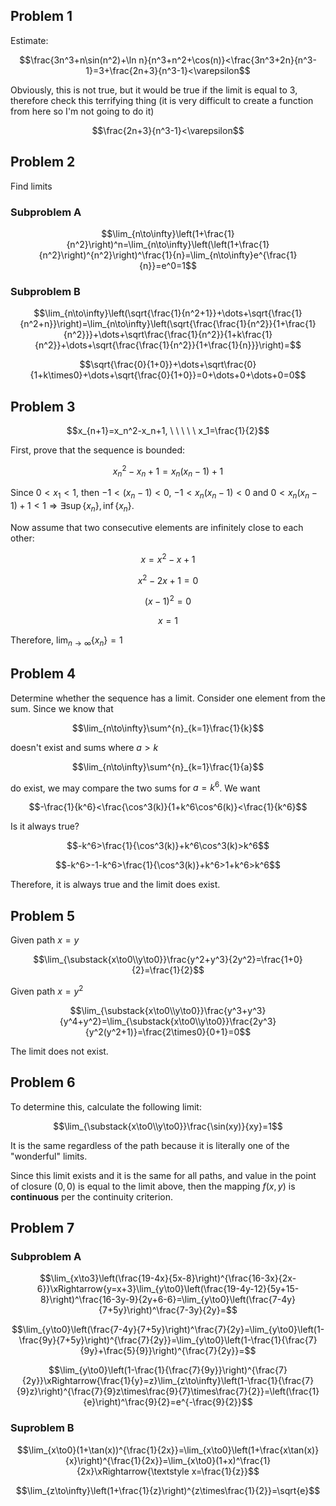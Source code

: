 ## Problem 1

Estimate:

$$\frac{3n^3+n\sin(n^2)+\ln n}{n^3+n^2+\cos(n)}<\frac{3n^3+2n}{n^3-1}=3+\frac{2n+3}{n^3-1}<\varepsilon$$

Obviously, this is not true, but it would be true if the limit is equal to $3$, therefore check this terrifying thing (it is very difficult to create a function from here so I'm not going to do it)

$$\frac{2n+3}{n^3-1}<\varepsilon$$

## Problem 2

Find limits

### Subproblem A

$$\lim_{n\to\infty}\left(1+\frac{1}{n^2}\right)^n=\lim_{n\to\infty}\left(\left(1+\frac{1}{n^2}\right)^{n^2}\right)^\frac{1}{n}=\lim_{n\to\infty}e^{\frac{1}{n}}=e^0=1$$

### Subproblem B

$$\lim_{n\to\infty}\left(\sqrt{\frac{1}{n^2+1}}+\dots+\sqrt{\frac{1}{n^2+n}}\right)=\lim_{n\to\infty}\left(\sqrt{\frac{\frac{1}{n^2}}{1+\frac{1}{n^2}}}+\dots+\sqrt\frac{\frac{1}{n^2}}{1+k\frac{1}{n^2}}+\dots+\sqrt{\frac{\frac{1}{n^2}}{1+\frac{1}{n}}}\right)=$$

$$\sqrt{\frac{0}{1+0}}+\dots+\sqrt\frac{0}{1+k\times0}+\dots+\sqrt{\frac{0}{1+0}}=0+\dots+0+\dots+0=0$$

## Problem 3

$$x_{n+1}=x_n^2-x_n+1, \ \ \ \ \ x_1=\frac{1}{2}$$

First, prove that the sequence is bounded:

$$x^2_n-x_n+1=x_n(x_n-1)+1$$

Since $0<x_1<1$, then $-1<(x_n-1)<0$, $-1<x_n(x_n-1)<0$ and $0<x_n(x_n-1)+1<1 \Rightarrow \exists \sup\{x_n\},\inf\{x_n\}$.

Now assume that two consecutive elements are infinitely close to each other:

$$x=x^2-x+1$$

$$x^2-2x+1=0$$

$$(x-1)^2=0$$

$$x=1$$

Therefore, $\lim_{n\to\infty}\{x_n\}=1$

## Problem 4

Determine whether the sequence has a limit. Consider one element from the sum. Since we know that 

$$\lim_{n\to\infty}\sum^{n}_{k=1}\frac{1}{k}$$ 

doesn't exist and sums where $a > k$

$$\lim_{n\to\infty}\sum^{n}_{k=1}\frac{1}{a}$$ 

do exist, we may compare the two sums for $a=k^6$. We want

$$-\frac{1}{k^6}<\frac{\cos^3(k)}{1+k^6\cos^6(k)}<\frac{1}{k^6}$$

Is it always true?

$$-k^6>\frac{1}{\cos^3(k)}+k^6\cos^3(k)>k^6$$

$$-k^6>-1-k^6>\frac{1}{\cos^3(k)}+k^6>1+k^6>k^6$$

Therefore, it is always true and the limit does exist.

## Problem 5

Given path $x=y$

$$\lim_{\substack{x\to0\\y\to0}}\frac{y^2+y^3}{2y^2}=\frac{1+0}{2}=\frac{1}{2}$$

Given path $x=y^2$

$$\lim_{\substack{x\to0\\y\to0}}\frac{y^3+y^3}{y^4+y^2}=\lim_{\substack{x\to0\\y\to0}}\frac{2y^3}{y^2(y^2+1)}=\frac{2\times0}{0+1}=0$$

The limit does not exist.

## Problem 6

To determine this, calculate the following limit:

$$\lim_{\substack{x\to0\\y\to0}}\frac{\sin(xy)}{xy}=1$$

It is the same regardless of the path because it is literally one of the "wonderful" limits.

Since this limit exists and it is the same for all paths, and value in the point of closure $(0,0)$ is equal to the limit above, then the mapping $f(x,y)$ is **continuous** per the continuity criterion.

## Problem 7

### Subproblem A

$$\lim_{x\to3}\left(\frac{19-4x}{5x-8}\right)^{\frac{16-3x}{2x-6}}\xRightarrow{y=x+3}\lim_{y\to0}\left(\frac{19-4y-12}{5y+15-8}\right)^\frac{16-3y-9}{2y+6-6}=\lim_{y\to0}\left(\frac{7-4y}{7+5y}\right)^\frac{7-3y}{2y}=$$

$$\lim_{y\to0}\left(\frac{7-4y}{7+5y}\right)^\frac{7}{2y}=\lim_{y\to0}\left(1-\frac{9y}{7+5y}\right)^{\frac{7}{2y}}=\lim_{y\to0}\left(1-\frac{1}{\frac{7}{9y}+\frac{5}{9}}\right)^{\frac{7}{2y}}=$$

$$\lim_{y\to0}\left(1-\frac{1}{\frac{7}{9y}}\right)^{\frac{7}{2y}}\xRightarrow{\frac{1}{y}=z}\lim_{z\to\infty}\left(1-\frac{1}{\frac{7}{9}z}\right)^{\frac{7}{9}z\times\frac{9}{7}\times\frac{7}{2}}=\left(\frac{1}{e}\right)^\frac{9}{2}=e^{-\frac{9}{2}}$$

### Suproblem B

$$\lim_{x\to0}(1+\tan(x))^{\frac{1}{2x}}=\lim_{x\to0}\left(1+\frac{x\tan(x)}{x}\right)^{\frac{1}{2x}}=\lim_{x\to0}(1+x)^\frac{1}{2x}\xRightarrow{\textstyle x=\frac{1}{z}}$$

$$\lim_{z\to\infty}\left(1+\frac{1}{z}\right)^{z\times\frac{1}{2}}=\sqrt{e}$$